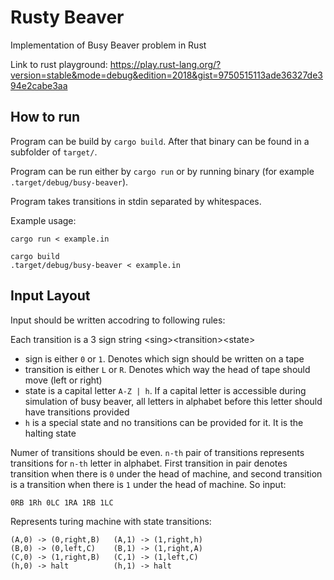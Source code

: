 # Rusty Beaver
Implementation of Busy Beaver problem in Rust

Link to rust playground:
https://play.rust-lang.org/?version=stable&mode=debug&edition=2018&gist=9750515113ade36327de394e2cabe3aa
## How to run
Program can be build by `cargo build`. After that binary can be found in a subfolder of `target/`.

Program can be run either by `cargo run` or by running binary (for example `.target/debug/busy-beaver`).

Program takes transitions in stdin separated by whitespaces.

Example usage:
```
cargo run < example.in
```
```
cargo build
.target/debug/busy-beaver < example.in
```
## Input Layout
Input should be written accodring to following rules:

Each transition is a 3 sign string \<sing\>\<transition\>\<state\>
* sign is either `0` or `1`. Denotes which sign should be written on a tape
* transition is either `L` or `R`. Denotes which way the head of tape should move (left or right)
* state is a capital letter `A-Z | h`. If a capital letter is accessible during simulation of busy beaver, all letters in alphabet before this letter should have transitions provided
* `h` is a special state and no transitions can be provided for it. It is the halting state

Numer of transitions should be even. `n-th` pair of transitions represents transitions for `n-th` letter in alphabet. First transition in pair denotes transition when there is `0` under the head of machine, and second transition is a transition when there is `1` under the head of machine.
So input:
```
0RB 1Rh 0LC 1RA 1RB 1LC	
```
Represents turing machine with state transitions:
```
(A,0) -> (0,right,B)   (A,1) -> (1,right,h)
(B,0) -> (0,left,C)    (B,1) -> (1,right,A)
(C,0) -> (1,right,B)   (C,1) -> (1,left,C)
(h,0) -> halt          (h,1) -> halt
```